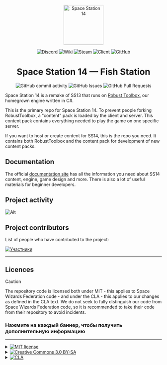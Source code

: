 <p align="center">
  <img alt="Space Station 14" height="128" src="https://fish.station.wiki.shizainc.com/media/fish-alt.png" />
</p>

<div class="header" align="center">

[![Discord](https://img.shields.io/discord/831352358520725506?label=Discord&logo=discord&logoColor=white)](https://discord.gg/ssJTANEa)
[![Wiki](https://img.shields.io/badge/Wiki-SS14%20SUNRISE-blue)](https://sunrise14.top/wiki/)
[![Steam](https://img.shields.io/badge/Steam-SS14%20SUNRISE-blue)](https://store.steampowered.com/app/1255460/Space_Station_14/)
[![Client](https://img.shields.io/badge/Client-Download-blue)](https://spacestation14.io/about/nightlies/)
[![GitHub](https://img.shields.io/github/stars/space-sunrise/space-station-14?style=social)](https://github.com/space-sunrise/space-station-14)

# Space Station 14 — Fish Station

![GitHub commit activity](https://img.shields.io/github/commit-activity/y/space-sunrise/space-station-14)
![GitHub Issues](https://img.shields.io/github/issues/space-sunrise/space-station-14)
![GitHub Pull Requests](https://img.shields.io/github/issues-pr-closed/space-sunrise/space-station-14)

</div>

Space Station 14 is a remake of SS13 that runs on [Robust Toolbox](https://github.com/space-wizards/RobustToolbox), our homegrown engine written in C#.

This is the primary repo for Space Station 14. To prevent people forking RobustToolbox, a "content" pack is loaded by the client and server. This content pack contains everything needed to play the game on one specific server.

If you want to host or create content for SS14, this is the repo you need. It contains both RobustToolbox and the content pack for development of new content packs.

## Documentation

The official [documentation site](https://docs.spacestation14.io/) has all the information you need about SS14 content, engine, game design and more. There is also a lot of useful materials for beginner developers.

## Project activity
<!---
ТУТ ИЗМЕНИТЬ НА СВОЁ АПИ С САЙТА repobeats.axiom.co  СЕЙЧАС ЭТО СТАТИСТИКА МОЕГО РЕПОЗИТОРИЯ!!!!!!!!!!!!!!!!!!!!
--->
![Alt](https://repobeats.axiom.co/api/embed/49651d1b93eecc08e01f1a268a917343cf661fc8.svg "Repobeats analytics image")

## Project contributors

List of people who have contributed to the project:

[![Участники](https://contrib.rocks/image?repo=space-sunrise/space-station-14)](https://github.com/space-sunrise/space-station-14/graphs/contributors)

---

## Licences

> [!CAUTION]
> The repository code is licensed both under MIT - this applies to Space Wizards Federation code - and under the CLA - this applies to our changes as defined in the CLA text. We do not seek to fully distinguish our code from Space Wizards Federation code, so it is recommended to take their code from their repository to avoid incidents.

### Нажмите на каждый баннер, чтобы получить дополнительную информацию

---

<details>
<summary><a href="#"><img src="https://img.shields.io/badge/licence-MIT-green?style=for-the-badge" alt="MIT license"></a></summary>

>Some files are licensed under [MIT license](https://opensource.org/license/MIT), these files are Space Wizards Federation code.
</details>

<details>
<summary><a href="#"><img src="https://img.shields.io/badge/licence-CC_3.0_BY--SA-lightblue?style=for-the-badge" alt="Creative Commons 3.0 BY-SA"></a></summary>

>All other non-code Sunrise Assets, including icons and sound files, are licensed under the [Creative Commons 3.0 BY-SA](https://creativecommons.org/licenses/by-sa/3.0/) license unless otherwise noted in the folder or file.
</details>

<details>
<summary><a href="#"><img src="https://img.shields.io/badge/licence-CLA-orange?style=for-the-badge" alt="CLA"></a></summary>

>All code as well as Sunrise assemblies are protected under the [CLA](https://github.com/space-sunrise/space-station-14/blob/master/CLA.txt) license.
</details>
